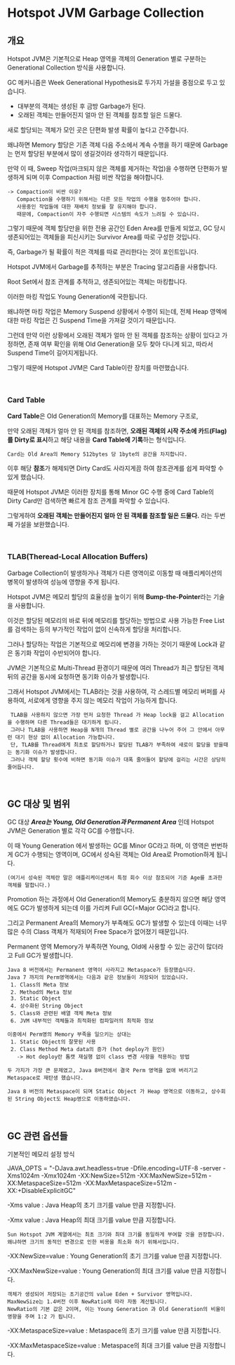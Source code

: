 # Hotspot JVM Garbage Collection

## 개요

Hotspot JVM은 기본적으로 Heap 영역을 객체의 Generation 별로 구분하는 Generational Collection 방식을 사용합니다.

GC 메커니즘은 Week Generational Hypothesis로 두가지 가설을 중점으로 두고 있습니다.
 - 대부분의 객체는 생성된 후 금방 Garbage가 된다.
 - 오래된 객체는 만들어진지 얼마 안 된 객체를 참조할 일은 드물다.

새로 할당되는 객체가 모인 곳은 단편화 발생 확률이 높다고 간주합니다.

왜냐하면 Memory 할당은 기존 객체 다음 주소에서 계속 수행을 하기 때문에 Garbage는 먼저 할당된 부분에서 많이 생길것이라 생각하기 때문입니다.

만약 이 때, Sweep 작업(마크되지 않은 객체를 제거하는 작업)을 수행하면 단편화가 발생하게 되며 이후 Compaction 처럼 비싼 작업을 해야합니다.
~~~
-> Compaction이 비싼 이유?
   Compaction을 수행하기 위해서는 다른 모든 작업의 수행을 멈추어야 합니다.
   사용중인 작업들에 대한 재배치 정보를 잘 유지해야 합니다.
   때문에, Compaction이 자주 수행되면 시스템의 속도가 느려질 수 있습니다.
~~~
그렇기 때문에 객체 할당만을 위한 전용 공간인 Eden Area를 만들게 되었고, GC 당시 생존되어있는 객체들을 피신시키는 Survivor Area를 따로 구성한 것입니다.

즉, Garbage가 될 확률이 적은 객체를 따로 관리한다는 것이 포인트입니다.

Hotspot JVM에서 Garbage를 추적하는 부분은 Tracing 알고리즘을 사용합니다.

Root Set에서 참조 관계를 추적하고, 생존되어있는 객체는 마킹합니다.

이러한 마킹 작업도 Young Generation에 국한됩니다.

왜냐하면 마킹 작업은 Memory Suspend 상황에서 수행이 되는데, 전체 Heap 영엑에 대한 마킹 작업은 긴 Suspend Time을 가져갈 것이기 때문입니다.

그런데 만약 이런 상황에서 오래된 객체가 얼마 안 된 객체를 참조하는 상황이 있다고 가정하면, 존재 여부 확인을 위해 Old Generation을 모두 찾아 다니게 되고, 따라서 Suspend Time이 길어지게됩니다.

그렇기 때문에 Hotspot JVM은 Card Table이란 장치를 마련했습니다.

<br>

### Card Table

**Card Table**은 Old Generation의 Memory를 대표하는 Memory 구조로,

만약 오래된 객체가 얼마 안 된 객체를 참조하면, **오래된 객체의 시작 주소에 카드(Flag)를 Dirty로 표시**하고 해당 내용을 **Card Table에 기록**하는 형식입니다.

~~~
Card는 Old Area의 Memory 512bytes 당 1byte의 공간을 차지합니다.
~~~

이후 해당 **참조**가 해제되면 Dirty Card도 사라지게끔 하여 참조관계를 쉽게 파악할 수 있게 했습니다.

때문에 Hotspot JVM은 이러한 장치를 통해 Minor GC 수행 중에 Card Table의 Dirty Card만 검색하면 빠르게 참조 관계를 파악할 수 있습니다.

그렇게하여 **오래된 객체는 만들어진지 얼마 안 된 객체를 참조할 일은 드물다.** 라는 두번째 가설을 보완했습니다.

<br>

### TLAB(Theread-Local Allocation Buffers)

Garbage Collection이 발생하거나 객체가 다른 영역이로 이동할 때 애플리케이션의 병목이 발생하여 성능에 영향을 주게 됩니다.

Hotspot JVM은 메모리 할당의 효율성을 높이기 위해 **Bump-the-Pointer**라는 기술을 사용합니다.

이것은 할당된 메모리의 바로 뒤에 메모리를 할당하는 방법으로 사용 가능한 Free List를 검색하는 등의 부가적인 작업이 없이 신속하게 할당을 처리합니다.

그러나 할당하는 작업은 기본적으로 메모리에 변경을 가하는 것이기 때문에 Lock과 같은 동기화 작업이 수반되어야 합니다.

JVM은 기본적으로 Multi-Thread 환경이기 때문에 여러 Thread가 최근 할당된 객체 뒤의 공간을 동시에 요청하면 동기화 이슈가 발생합니다.

그래서 Hotspot JVM에서는 TLAB라는 것을 사용하여, 각 스레드별 메모리 버퍼를 사용하여, 서로에게 영향을 주지 않는 메모리 작업이 가능하게 합니다.

~~~
 TLAB을 사용하지 않으면 가장 먼저 요청한 Thread 가 Heap lock을 걸고 Allocation을 수행하며 다른 Thread들은 대기하게 됩니다.
 그러나 TLAB을 사용하면 Heap을 N개의 Thread 별로 공간을 나누어 주어 그 안에서 아무런 대기 현상 없이 Allocation 가능합니다.
 단, TLAB를 Thread에게 최초로 할당하거나 할당된 TLAB가 부족하여 새로이 할당을 받을때 는 동기화 이슈가 발생합니다.
 그러나 객체 할당 횟수에 비하면 동기화 이슈가 대폭 줄어들어 할당에 걸리는 시간은 상당히 줄어듭니다.
~~~

<br>

## GC 대상 및 범위

GC 대상 ***Area는 Young, Old Generation과 Permanent Area*** 인데 Hotspot JVM은 Generation 별로 각각 GC를 수행합니다.

이 때 Young Generation 에서 발생하는 GC를 Minor GC라고 하며, 이 영역은 번번하게 GC가 수행되는 영역이며, GC에서 성숙된 객체는 Old Area로 Promotion하게 됩니다.
~~~
(여기서 성숙된 객체란 말은 애플리케이션에서 특정 회수 이상 참조되어 기준 Age를 초과한 객체를 말합니다.)
~~~

Promotion 하는 과정에서 Old Generation의 Memory도 충분하지 않으면 해당 영역에도 GC가 발생하게 되는데 이를 가리켜 Full GC(=Major GC)라고 합니다.

그리고 Permanent Area의 Memory가 부족해도 GC가 발생할 수 있는데 이때는 너무 많은 수의 Class 객체가 적재되어 Free Space가 없어졌기 때문입니다.

Permanent 영역 Memory가 부족하면 Young, Old에 사용할 수 있는 공간이 많더라고 Full GC가 발생합니다.

~~~
Java 8 버전에서는 Permanent 영역이 사라지고 Metaspace가 등장했습니다.
Java 7 까지의 Perm영역에서는 다음과 같은 정보들이 저장되어 있었습니다.
 1. Class의 Meta 정보
 2. Method의 Meta 정보
 3. Static Object
 4. 상수화된 String Object
 5. Class와 관련된 배열 객체 Meta 정보
 6. JVM 내부적인 객체들과 최적화된 컴파일러의 최적화 정보
 
이중에서 Perm영의 Memory 부족을 일으키는 상대는
 1. Static Object의 잘못된 사용
 2. Class Method Meta data의 증가 (hot deploy가 원인)
   -> Hot deploy란 톰캣 재실행 없이 class 변경 사항을 적용하는 방법
   
두 가지가 가장 큰 문제였고, Java 8버전에서 결국 Perm 영역을 없애 버리기고 Metaspace로 재탄생 했습니다.

Java 8 버전의 Metaspace이 되며 Static Object 가 Heap 영역으로 이동하고, 상수회된 String Object도 Heap영으로 이동하였습니다.
~~~

<br>

## GC 관련 옵션들

기본적인 메모리 설정 방식

JAVA_OPTS = "-DJava.awt.headless=true -Dfile.encoding=UTF-8 -server -Xms1024m -Xmx1024m -XX:NewSize=512m -XX:MaxNewSize=512m -XX:MetaspaceSize=512m -XX:MaxMetaspaceSize=512m -XX:+DisableExplicitGC"

-Xms value : Java Heap의 초기 크기를 value 만큼 지정합니다.
 
-Xmx value : Java Heap의 최대 크기를 value 만큼 지정합니다.
~~~
Sun Hotspot JVM 계열에서는 최초 크기와 최대 크기를 동일하게 부여할 것을 권장합니다.
왜냐하면 크기의 동적인 변경으로 인한 비용을 최소화 하기 위해서입니다.
~~~
 
-XX:NewSize=value : Young Generation의 초기 크기를 value 만큼 지정합니다.
 
-XX:MaxNewSize=value : Young Generation의 최대 크기를 value 만큼 지정합니다.
~~~
객체가 생성되어 저장되는 초기공간의 value Eden + Survivor 영역입니다.
MaxNewSize는 1.4버전 이후 NewRatio에 따라 자동 계산됩니다.
NewRatio의 기본 값은 2이며, 이는 Young Generation 과 Old Generation의 비율이 영향을 주며 1:2 가 됩니다.
~~~
 
-XX:MetaspaceSize=value : Metaspace의 초기 크기를 value 만큼 지정합니다.
 
-XX:MaxMetaspaceSize=value : Metaspace의 최대 크기를 value 만큼 지정합니다.

